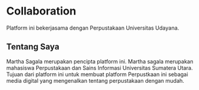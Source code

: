 <html></html>
<Perpustakaan pribadi Martha Sagala>
<head></head>
<h1>Collaboration</h1>Platform ini bekerjasama dengan Perpustakaan Universitas Udayana.
<a href="https://e-perpus.unud.ac.id/"></a>
<h2>Tentang Saya</h2>Martha Sagala merupakan pencipta platform ini. Martha sagala merupakan mahasiswa Perpustakaan dan Sains Informasi Universitas Sumatera Utara. Tujuan dari platform ini untuk membuat platform Perpustkaan ini sebagai media digital yang mengenalkan tentang perpustakaan dengan mudah. 
